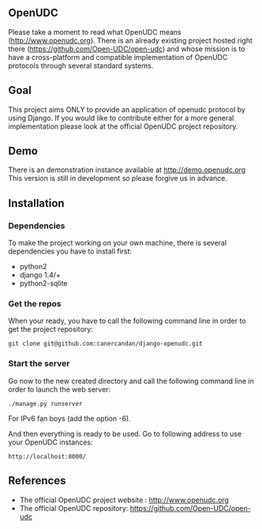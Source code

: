 OpenUDC
-------

Please take a moment to read what OpenUDC means (http://www.openudc.org).
There is an already existing project hosted right there (https://github.com/Open-UDC/open-udc) and whose mission is to have a cross-platform and compatible implementation of OpenUDC protocols through several standard systems.

Goal
----

This project aims ONLY to provide an application of openudc protocol by using Django. If you would like to contribute either for a more general implementation please look at the official OpenUDC project repository.

Demo
----

There is an demonstration instance available at http://demo.openudc.org
This version is still in development so please forgive us in advance.

Installation
------------

### Dependencies

To make the project working on your own machine, there is several dependencies you have to install first:

* python2
* django 1.4/+
* python2-sqlite

### Get the repos

When your ready, you have to call the following command line in order to get the project repository:

    git clone git@github.com:canercandan/django-openudc.git

### Start the server

Go now to the new created directory and call the following command line in order to launch the web server:


    ./manage.py runserver

For IPv6 fan boys (add the option -6).

And then everything is ready to be used. Go to following address to use your OpenUDC instances:

    http://localhost:8000/

References
----------

* The official OpenUDC project website : http://www.openudc.org
* The official OpenUDC repository: https://github.com/Open-UDC/open-udc
